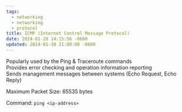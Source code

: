 ```yaml
---
tags:
  - networking
  - networking
  - protocol
title: ICMP (Internet Control Message Protocol)
date: 2024-01-28 14:15:56 -0600
updated: 2024-01-30 21:00:08 -0600
---
```


Popularly used by the Ping & Traceroute commands  
Provides error checking and operation information reporting    
Sends management messages between systems (Echo Request, Echo Reply)

Maximum Packet Size: 65535 bytes

Command: `ping <ip-address>`

